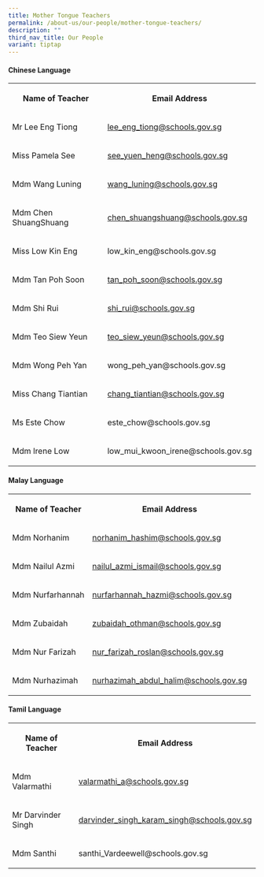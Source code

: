 ```yaml
---
title: Mother Tongue Teachers
permalink: /about-us/our-people/mother-tongue-teachers/
description: ""
third_nav_title: Our People
variant: tiptap
---
```

<h4>Chinese Language</h4>
<table style="minWidth: 50px">
<colgroup>
<col>
<col>
</colgroup>
<tbody>
<tr>
<th rowspan="1" colspan="1">
<p>Name of Teacher</p>
</th>
<th rowspan="1" colspan="1">
<p>Email Address</p>
</th>
</tr>
<tr>
<td rowspan="1" colspan="1">
<p>Mr Lee Eng Tiong</p>
</td>
<td rowspan="1" colspan="1">
<p><a href="lee_eng_tiong@schools.gov.sg" rel="noopener noreferrer nofollow" target="_blank">lee_eng_tiong@schools.gov.sg</a>
</p>
</td>
</tr>
<tr>
<td rowspan="1" colspan="1">
<p>Miss Pamela See</p>
</td>
<td rowspan="1" colspan="1">
<p><a href="see_yuen_heng@schools.gov.sg" rel="noopener noreferrer nofollow" target="_blank">see_yuen_heng@schools.gov.sg</a>
</p>
</td>
</tr>
<tr>
<td rowspan="1" colspan="1">
<p>Mdm Wang Luning</p>
</td>
<td rowspan="1" colspan="1">
<p><a href="wang_luning@schools.gov.sg" rel="noopener noreferrer nofollow" target="_blank">wang_luning@schools.gov.sg</a>
</p>
</td>
</tr>
<tr>
<td rowspan="1" colspan="1">
<p>Mdm Chen ShuangShuang</p>
</td>
<td rowspan="1" colspan="1">
<p><a href="chen_shuangshuang@schools.gov.sg" rel="noopener noreferrer nofollow" target="_blank">chen_shuangshuang@schools.gov.sg</a>
</p>
</td>
</tr>
<tr>
<td rowspan="1" colspan="1">
<p>Miss Low Kin Eng</p>
</td>
<td rowspan="1" colspan="1">
<p><a rel="noopener noreferrer nofollow" target="_blank">low_kin_eng@schools.gov.sg</a>
</p>
</td>
</tr>
<tr>
<td rowspan="1" colspan="1">
<p>Mdm Tan Poh Soon</p>
</td>
<td rowspan="1" colspan="1">
<p><a href="tan_poh_soon@schools.gov.sg" rel="noopener noreferrer nofollow" target="_blank">tan_poh_soon@schools.gov.sg</a>
</p>
</td>
</tr>
<tr>
<td rowspan="1" colspan="1">
<p>Mdm Shi Rui</p>
</td>
<td rowspan="1" colspan="1">
<p><a href="shi_rui@schools.gov.sg" rel="noopener noreferrer nofollow" target="_blank">shi_rui@schools.gov.sg</a>
</p>
</td>
</tr>
<tr>
<td rowspan="1" colspan="1">
<p>Mdm Teo Siew Yeun</p>
</td>
<td rowspan="1" colspan="1">
<p><a href="teo_siew_yeun@schools.gov.sg" rel="noopener noreferrer nofollow" target="_blank">teo_siew_yeun@schools.gov.sg</a>
</p>
</td>
</tr>
<tr>
<td rowspan="1" colspan="1">
<p>Mdm Wong Peh Yan</p>
</td>
<td rowspan="1" colspan="1">
<p><a rel="noopener noreferrer nofollow" target="_blank">wong_peh_yan@schools.gov.sg</a>
</p>
</td>
</tr>
<tr>
<td rowspan="1" colspan="1">
<p>Miss Chang Tiantian</p>
</td>
<td rowspan="1" colspan="1">
<p><a href="chang_tiantian@schools.gov.sg" rel="noopener noreferrer nofollow" target="_blank">chang_tiantian@schools.gov.sg</a>
</p>
</td>
</tr>
<tr>
<td rowspan="1" colspan="1">
<p>Ms Este Chow</p>
</td>
<td rowspan="1" colspan="1">
<p><a rel="noopener noreferrer nofollow" target="_blank">este_chow@schools.gov.sg</a>
</p>
</td>
</tr>
<tr>
<td rowspan="1" colspan="1">
<p>Mdm Irene Low</p>
</td>
<td rowspan="1" colspan="1">
<p><a rel="noopener noreferrer nofollow" target="_blank">low_mui_kwoon_irene@schools.gov.sg</a>
</p>
</td>
</tr>
</tbody>
</table>
<h4>Malay Language</h4>
<table style="minWidth: 50px">
<colgroup>
<col>
<col>
</colgroup>
<tbody>
<tr>
<th rowspan="1" colspan="1">
<p>Name of Teacher</p>
</th>
<th rowspan="1" colspan="1">
<p>Email Address</p>
</th>
</tr>
<tr>
<td rowspan="1" colspan="1">
<p>Mdm Norhanim</p>
</td>
<td rowspan="1" colspan="1">
<p><a href="norhanim_hashim@schools.gov.sg" rel="noopener noreferrer nofollow" target="_blank">norhanim_hashim@schools.gov.sg</a>
</p>
</td>
</tr>
<tr>
<td rowspan="1" colspan="1">
<p>Mdm Nailul Azmi</p>
</td>
<td rowspan="1" colspan="1">
<p><a href="nailul_azmi_ismail@schools.gov.sg" rel="noopener noreferrer nofollow" target="_blank">nailul_azmi_ismail@schools.gov.sg</a>
</p>
</td>
</tr>
<tr>
<td rowspan="1" colspan="1">
<p>Mdm Nurfarhannah</p>
</td>
<td rowspan="1" colspan="1">
<p><a href="nurfarhannah_hazmi@schools.gov.sg" rel="noopener noreferrer nofollow" target="_blank">nurfarhannah_hazmi@schools.gov.sg</a>
</p>
</td>
</tr>
<tr>
<td rowspan="1" colspan="1">
<p>Mdm Zubaidah</p>
</td>
<td rowspan="1" colspan="1">
<p><a href="zubaidah_othman@schools.gov.sg" rel="noopener noreferrer nofollow" target="_blank">zubaidah_othman@schools.gov.sg</a>
</p>
</td>
</tr>
<tr>
<td rowspan="1" colspan="1">
<p>Mdm Nur Farizah</p>
</td>
<td rowspan="1" colspan="1">
<p><a href="nur_farizah_roslan@schools.gov.sg" rel="noopener noreferrer nofollow" target="_blank">nur_farizah_roslan@schools.gov.sg</a>
</p>
</td>
</tr>
<tr>
<td rowspan="1" colspan="1">
<p>Mdm Nurhazimah</p>
</td>
<td rowspan="1" colspan="1">
<p><a href="nurhazimah_abdul_halim@schools.gov.sg" rel="noopener noreferrer nofollow" target="_blank">nurhazimah_abdul_halim@schools.gov.sg</a>
</p>
</td>
</tr>
</tbody>
</table>
<h4>Tamil Language</h4>
<table style="minWidth: 50px">
<colgroup>
<col>
<col>
</colgroup>
<tbody>
<tr>
<th rowspan="1" colspan="1">
<p>Name of Teacher</p>
</th>
<th rowspan="1" colspan="1">
<p>Email Address</p>
</th>
</tr>
<tr>
<td rowspan="1" colspan="1">
<p>Mdm Valarmathi</p>
</td>
<td rowspan="1" colspan="1">
<p><a href="valarmathi_a@schools.gov.sg" rel="noopener noreferrer nofollow" target="_blank">valarmathi_a@schools.gov.sg</a>
</p>
</td>
</tr>
<tr>
<td rowspan="1" colspan="1">
<p>Mr Darvinder Singh</p>
</td>
<td rowspan="1" colspan="1">
<p><a href="darvinder_singh_karam_singh@schools.gov.sg" rel="noopener noreferrer nofollow" target="_blank">darvinder_singh_karam_singh@schools.gov.sg</a>
</p>
</td>
</tr>
<tr>
<td rowspan="1" colspan="1">
<p>Mdm Santhi</p>
</td>
<td rowspan="1" colspan="1">
<p><a rel="noopener noreferrer nofollow" target="_blank">santhi_Vardeewell@schools.gov.sg</a>
</p>
</td>
</tr>
</tbody>
</table>
<p></p>